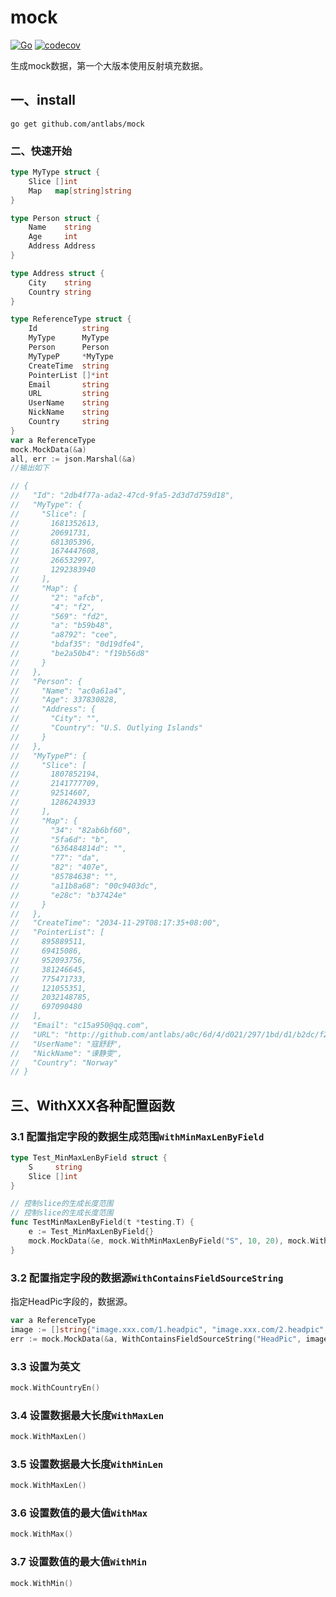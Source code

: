 # mock
[![Go](https://github.com/antlabs/mock/workflows/Go/badge.svg)](https://github.com/antlabs/mock/actions)
[![codecov](https://codecov.io/gh/antlabs/mock/branch/master/graph/badge.svg)](https://codecov.io/gh/antlabs/mock)

生成mock数据，第一个大版本使用反射填充数据。   
## 一、install
```
go get github.com/antlabs/mock
```
### 二、快速开始
```go
type MyType struct {
	Slice []int
	Map   map[string]string
}

type Person struct {
	Name    string
	Age     int
	Address Address
}

type Address struct {
	City    string
	Country string
}

type ReferenceType struct {
	Id          string
	MyType      MyType
	Person      Person
	MyTypeP     *MyType
	CreateTime  string
	PointerList []*int
	Email       string
	URL         string
	UserName    string
	NickName    string
	Country     string
}
var a ReferenceType
mock.MockData(&a)
all, err := json.Marshal(&a)
//输出如下

// {
//   "Id": "2db4f77a-ada2-47cd-9fa5-2d3d7d759d18",
//   "MyType": {
//     "Slice": [
//       1681352613,
//       20691731,
//       681305396,
//       1674447608,
//       266532997,
//       1292383940
//     ],
//     "Map": {
//       "2": "afcb",
//       "4": "f2",
//       "569": "fd2",
//       "a": "b59b48",
//       "a8792": "cee",
//       "bdaf35": "0d19dfe4",
//       "be2a50b4": "f19b56d8"
//     }
//   },
//   "Person": {
//     "Name": "ac0a61a4",
//     "Age": 337830828,
//     "Address": {
//       "City": "",
//       "Country": "U.S. Outlying Islands"
//     }
//   },
//   "MyTypeP": {
//     "Slice": [
//       1807852194,
//       2141777709,
//       92514607,
//       1286243933
//     ],
//     "Map": {
//       "34": "82ab6bf60",
//       "5fa6d": "b",
//       "636484814d": "",
//       "77": "da",
//       "82": "407e",
//       "85784638": "",
//       "a11b8a68": "00c9403dc",
//       "e28c": "b37424e"
//     }
//   },
//   "CreateTime": "2034-11-29T08:17:35+08:00",
//   "PointerList": [
//     895889511,
//     69415086,
//     952093756,
//     381246645,
//     775471733,
//     121055351,
//     2032148785,
//     697090480
//   ],
//   "Email": "c15a950@qq.com",
//   "URL": "http://github.com/antlabs/a0c/6d/4/d021/297/1bd/d1/b2dc/f25?3e=3",
//   "UserName": "寇舒舒",
//   "NickName": "谏静雯",
//   "Country": "Norway"
// }
```
## 三、WithXXX各种配置函数
### 3.1 配置指定字段的数据生成范围`WithMinMaxLenByField`
```go
type Test_MinMaxLenByField struct {
	S     string
	Slice []int
}

// 控制slice的生成长度范围
// 控制slice的生成长度范围
func TestMinMaxLenByField(t *testing.T) {
	e := Test_MinMaxLenByField{}
	mock.MockData(&e, mock.WithMinMaxLenByField("S", 10, 20), mock.WithMinMaxLenByField("Slice", 10, 20))
}
```

### 3.2 配置指定字段的数据源`WithContainsFieldSourceString`
指定HeadPic字段的，数据源。
```go
var a ReferenceType
image := []string{"image.xxx.com/1.headpic", "image.xxx.com/2.headpic", "image.xxx.com/3.headpic"}
err := mock.MockData(&a, WithContainsFieldSourceString("HeadPic", image))
```
### 3.3 设置为英文
```go
mock.WithCountryEn()

```

### 3.4 设置数据最大长度`WithMaxLen`
```go
mock.WithMaxLen()
```

### 3.5 设置数据最大长度`WithMinLen`
```go
mock.WithMaxLen()
```

### 3.6 设置数值的最大值`WithMax`
```go
mock.WithMax()
```

### 3.7 设置数值的最大值`WithMin`
```go
mock.WithMin()
```
